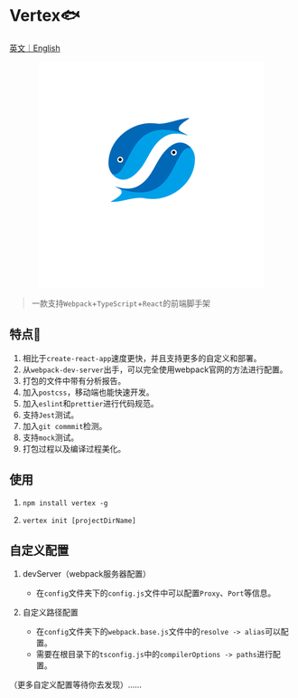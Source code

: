 # Vertex🐟

[英文｜English](./README_en.md)

<div  align="center">    
  <img src="./logo.png">
</div>

> 一款支持`Webpack`+`TypeScript`+`React`的前端脚手架

## 特点🎉

1. 相比于`create-react-app`速度更快，并且支持更多的自定义和部署。
2. 从`webpack-dev-server`出手，可以完全使用webpack官网的方法进行配置。
3. 打包的文件中带有分析报告。
4. 加入`postcss`，移动端也能快速开发。
5. 加入`eslint`和`prettier`进行代码规范。
6. 支持`Jest`测试。
7. 加入`git commmit`检测。
8. 支持`mock`测试。
9. 打包过程以及编译过程美化。

## 使用

1. `npm install vertex -g`

2. `vertex init [projectDirName]`

## 自定义配置

1. devServer（webpack服务器配置）
   - 在`config`文件夹下的`config.js`文件中可以配置`Proxy`、`Port`等信息。

2. 自定义路径配置
   - 在`config`文件夹下的`webpack.base.js`文件中的`resolve -> alias`可以配置。
   - 需要在根目录下的`tsconfig.js`中的`compilerOptions -> paths`进行配置。

（更多自定义配置等待你去发现）……
